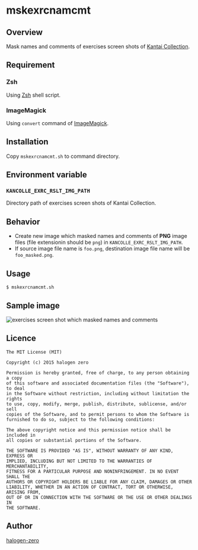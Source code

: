 # mskexrcnamcmt

## Overview
Mask names and comments of exercises screen shots of [Kantai Collection](http://www.dmm.com/netgame/feature/kancolle.html).

## Requirement
### Zsh
Using [Zsh](http://www.zsh.org/) shell script.

### ImageMagick
Using `convert` command of [ImageMagick](http://www.imagemagick.org/).

## Installation
Copy `mskexrcnamcmt.sh` to command directory.

## Environment variable
### `KANCOLLE_EXRC_RSLT_IMG_PATH`
Directory path of exercises screen shots of Kantai Collection.

## Behavior
* Create new image which masked names and comments of **PNG** image files
(file extensionin should be `png`) in `KANCOLLE_EXRC_RSLT_IMG_PATH`.
* If source image file name is `foo.png`, destination image file name will be
`foo_masked.png`.

## Usage
```shell
$ mskexrcnamcmt.sh
```

## Sample image
![exercises screen shot which masked names and comments](https://raw.githubusercontent.com/wiki/halogen-zero/mskexrcnamcmt/image/sample_masked.png)

## Licence
```
The MIT License (MIT)

Copyright (c) 2015 halogen zero

Permission is hereby granted, free of charge, to any person obtaining a copy
of this software and associated documentation files (the "Software"), to deal
in the Software without restriction, including without limitation the rights
to use, copy, modify, merge, publish, distribute, sublicense, and/or sell
copies of the Software, and to permit persons to whom the Software is
furnished to do so, subject to the following conditions:

The above copyright notice and this permission notice shall be included in
all copies or substantial portions of the Software.

THE SOFTWARE IS PROVIDED "AS IS", WITHOUT WARRANTY OF ANY KIND, EXPRESS OR
IMPLIED, INCLUDING BUT NOT LIMITED TO THE WARRANTIES OF MERCHANTABILITY,
FITNESS FOR A PARTICULAR PURPOSE AND NONINFRINGEMENT. IN NO EVENT SHALL THE
AUTHORS OR COPYRIGHT HOLDERS BE LIABLE FOR ANY CLAIM, DAMAGES OR OTHER
LIABILITY, WHETHER IN AN ACTION OF CONTRACT, TORT OR OTHERWISE, ARISING FROM,
OUT OF OR IN CONNECTION WITH THE SOFTWARE OR THE USE OR OTHER DEALINGS IN
THE SOFTWARE.
```

## Author
[halogen-zero](https://github.com/halogen-zero)
